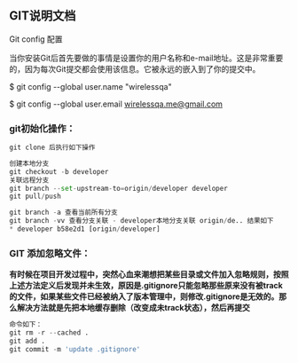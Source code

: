 ## GIT说明文档

Git config 配置

​	当你安装Git后首先要做的事情是设置你的用户名称和e-mail地址。这是非常重要的，因为每次Git提交都会使用该信息。它被永远的嵌入到了你的提交中。

$ git config --global user.name "wirelessqa" 

$ git config --global user.email wirelessqa.me@gmail.com 

### git初始化操作：

```python
git clone 后执行如下操作

创建本地分支
git checkout -b developer
关联远程分支
git branch --set-upstream-to=origin/developer developer
git pull/push

git branch -a 查看当前所有分支
git branch -vv 查看分支关联 - developer本地分支关联 origin/de.. 结果如下
* developer b58e2d1 [origin/developer]

```

### GIT 添加忽略文件：

​	**有时候在项目开发过程中，突然心血来潮想把某些目录或文件加入忽略规则，按照上述方法定义后发现并未生效，原因是.gitignore只能忽略那些原来没有被track的文件，如果某些文件已经被纳入了版本管理中，则修改.gitignore是无效的。那么解决方法就是先把本地缓存删除（改变成未track状态），然后再提交**

```python
命令如下：
git rm -r --cached .
git add .
git commit -m 'update .gitignore'
```

